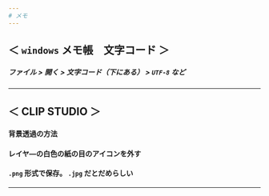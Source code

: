 ```yaml
---
# メモ
---
```

## ＜ `windows` メモ帳　文字コード ＞
##### ファイル > 開く > 文字コード（下にある） > `UTF-8` など
---
## ＜ CLIP STUDIO ＞
#### 背景透過の方法
#### レイヤ―の白色の紙の目のアイコンを外す
#### `.png` 形式で保存。 `.jpg` だとだめらしい
---
